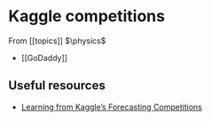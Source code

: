 # Kaggle competitions
From [[topics]]
$\physics$
- [[GoDaddy]]


## Useful resources
- [Learning from Kaggle’s Forecasting Competitions](https://arxiv.org/pdf/2009.07701.pdf)